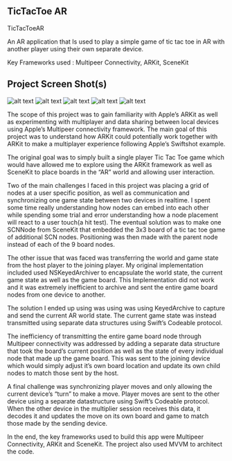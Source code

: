 ## TicTacToe AR

TicTacToeAR

An AR application that Is used to play a simple game of tic tac toe in AR with another player using their own separate device. 

Key Frameworks used : Multipeer Connectivity, ARKit, SceneKit 

## Project Screen Shot(s)
 
![alt text](https://i.ibb.co/MnFhVn7/IMG-1153.png)
![alt text](https://i.ibb.co/tbX2XRK/Screen-Shot-2019-02-12-at-4-49-49-PM.png)
![alt text](https://i.ibb.co/VDG7C50/IMG-1157.png)
![alt text](https://i.ibb.co/pjb1ycP/IMG-1155-2.png)
![alt text](https://i.ibb.co/xDmKRzj/IMG-1156.png)

The scope of this project was to gain familiarity with Apple’s ARKit as well as experimenting with multiplayer and data sharing between local devices using Apple’s Multipeer connectivity framework. The main goal of this project was to understand how ARKit could potentially work together with ARKit to make a multiplayer experience following Apple’s Swiftshot example. 

The original goal was to simply built a single player Tic Tac Toe game which would have allowed me to explore using the ARKit framework as well as SceneKit to place boards in the “AR” world and allowing user interaction. 

Two of the main challenges I faced in this project was placing a grid of nodes at a user specific position, as well as communication and synchronizing one game state between two devices in realtime. I spent some time really understanding how nodes can embed into each other while spending some trial and error understanding how a node placement will react to a user touch(a hit test).  The eventual solution was to make one SCNNode from SceneKit that embedded the 3x3 board of a tic tac toe game of additional SCN nodes. Positioning was then made with the parent node instead of each of the 9 board nodes. 

The other issue that was faced was transferring the world and game state from the host player to the joining player. My original implementation included used NSKeyedArchiver to encapsulate the world state, the current game state as well as the game board. This Implementation did not work and it was extremely inefficient to archive and sent the entire game board nodes from one device to another. 

The solution I ended up using was using was using KeyedArchive to capture and send the current AR world state. The current game state was instead transmitted using separate data structures using Swift’s Codeable protocol. 

The inefficiency of transmitting the entire game board node through Multipeer connectivity was addressed by adding a separate data structure that took the board’s current position as well as the state of every individual node that made up the game board. This was sent to the joining device which would simply adjust it’s own board location and update its own child nodes to match those sent by the host. 

A final challenge was synchronizing player moves and only allowing the current device’s “turn” to make a move. Player moves are sent to the other device using a separate datastructure using Swift’s Codeable protocol. When the other device in the multiplier session receives this data, it decodes it and updates the move on its own board and game to match those made by the sending device. 

In the end, the key frameworks used to build this app were Multipeer Connectivity, ARKit and SceneKit. The project also used MVVM to architect the code. 

